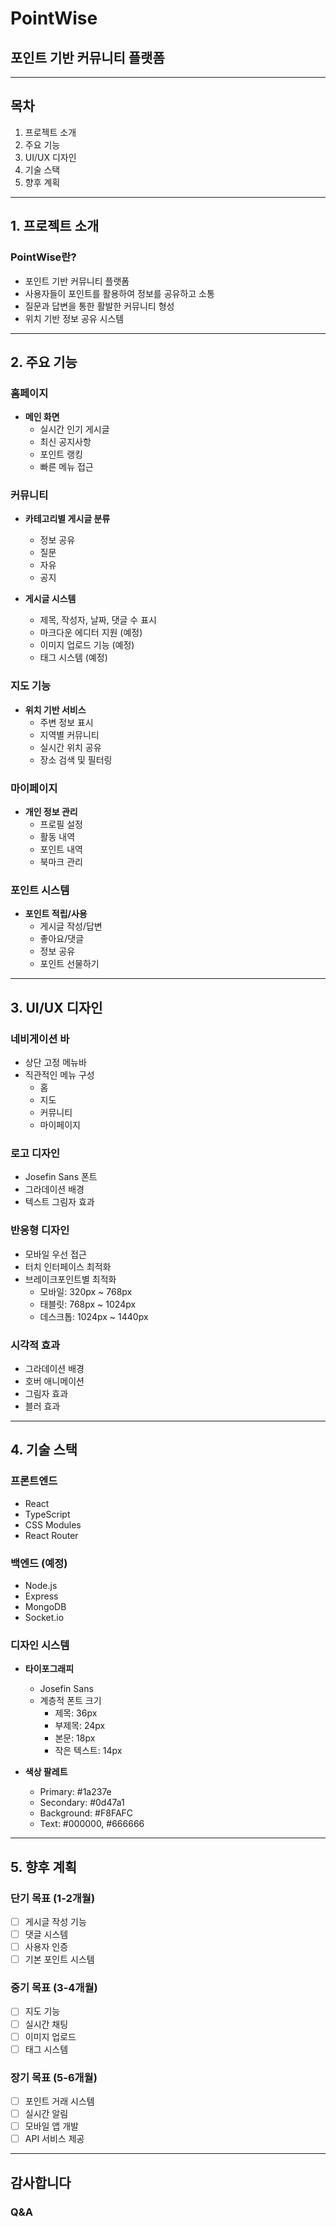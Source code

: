 # PointWise
## 포인트 기반 커뮤니티 플랫폼

---

## 목차
1. 프로젝트 소개
2. 주요 기능
3. UI/UX 디자인
4. 기술 스택
5. 향후 계획

---

## 1. 프로젝트 소개

### PointWise란?
- 포인트 기반 커뮤니티 플랫폼
- 사용자들이 포인트를 활용하여 정보를 공유하고 소통
- 질문과 답변을 통한 활발한 커뮤니티 형성
- 위치 기반 정보 공유 시스템

---

## 2. 주요 기능

### 홈페이지
- **메인 화면**
  - 실시간 인기 게시글
  - 최신 공지사항
  - 포인트 랭킹
  - 빠른 메뉴 접근

### 커뮤니티
- **카테고리별 게시글 분류**
  - 정보 공유
  - 질문
  - 자유
  - 공지

- **게시글 시스템**
  - 제목, 작성자, 날짜, 댓글 수 표시
  - 마크다운 에디터 지원 (예정)
  - 이미지 업로드 기능 (예정)
  - 태그 시스템 (예정)

### 지도 기능
- **위치 기반 서비스**
  - 주변 정보 표시
  - 지역별 커뮤니티
  - 실시간 위치 공유
  - 장소 검색 및 필터링

### 마이페이지
- **개인 정보 관리**
  - 프로필 설정
  - 활동 내역
  - 포인트 내역
  - 북마크 관리

### 포인트 시스템
- **포인트 적립/사용**
  - 게시글 작성/답변
  - 좋아요/댓글
  - 정보 공유
  - 포인트 선물하기

---

## 3. UI/UX 디자인

### 네비게이션 바
- 상단 고정 메뉴바
- 직관적인 메뉴 구성
  - 홈
  - 지도
  - 커뮤니티
  - 마이페이지

### 로고 디자인
- Josefin Sans 폰트
- 그라데이션 배경
- 텍스트 그림자 효과

### 반응형 디자인
- 모바일 우선 접근
- 터치 인터페이스 최적화
- 브레이크포인트별 최적화
  - 모바일: 320px ~ 768px
  - 태블릿: 768px ~ 1024px
  - 데스크톱: 1024px ~ 1440px

### 시각적 효과
- 그라데이션 배경
- 호버 애니메이션
- 그림자 효과
- 블러 효과

---

## 4. 기술 스택

### 프론트엔드
- React
- TypeScript
- CSS Modules
- React Router

### 백엔드 (예정)
- Node.js
- Express
- MongoDB
- Socket.io

### 디자인 시스템
- **타이포그래피**
  - Josefin Sans
  - 계층적 폰트 크기
    - 제목: 36px
    - 부제목: 24px
    - 본문: 18px
    - 작은 텍스트: 14px

- **색상 팔레트**
  - Primary: #1a237e
  - Secondary: #0d47a1
  - Background: #F8FAFC
  - Text: #000000, #666666

---

## 5. 향후 계획

### 단기 목표 (1-2개월)
- [ ] 게시글 작성 기능
- [ ] 댓글 시스템
- [ ] 사용자 인증
- [ ] 기본 포인트 시스템

### 중기 목표 (3-4개월)
- [ ] 지도 기능
- [ ] 실시간 채팅
- [ ] 이미지 업로드
- [ ] 태그 시스템

### 장기 목표 (5-6개월)
- [ ] 포인트 거래 시스템
- [ ] 실시간 알림
- [ ] 모바일 앱 개발
- [ ] API 서비스 제공

---

## 감사합니다
### Q&A 